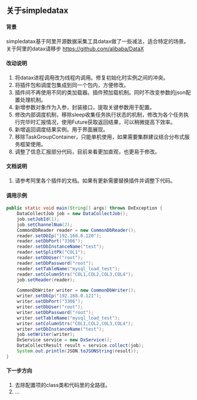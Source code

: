 ## 关于simpledatax
#### 背景
simpledatax基于阿里开源数据采集工具datax做了一些减法，适合特定的场景。关于阿里的datax请移步 https://github.com/alibaba/DataX  

#### 改动说明
1. 将datax进程调用改为线程内调用。修复初始化时实例之间的冲突。
2. 将插件包和调度包集成到同一个包内，方便修改。
3. 插件间不再使用不同的类加载器。插件预加载机制。同时不改变参数的json配置处理机制。
4. 新增参数对象作为入参，封装接口，提取关键参数用于配置。
5. 修改内部调度机制，移除sleep收集任务执行状态的机制，修改为各个任务执行完毕时汇报情况，使用Future获取返回结果，可以稍微提高下效率。
6. 新增返回调度结果实例。用于界面展现。
7. 移除TaskGroupContainer，只能单机使用，如果需要集群建议结合分布式服务框架使用。
8. 调整了信息汇报部分代码，目前来看更加直观，也更易于修改。

#### 文档说明
1. 请参考阿里各个插件的文档。如果有更新需要替换插件并调整下代码。

#### 调用示例
```java
public static void main(String[] args) throws DxException {
    DataCollectJob job = new DataCollectJob();
    job.setJobId(1);
    job.setChannelNum(2);
    CommonDbReader reader = new CommonDbReader();
    reader.setDbIp("192.168.0.120");
    reader.setDbPort("3306");
    reader.setDbInstanceName("test");
    reader.setSplitPk("COL1");
    reader.setDbUser("root");
    reader.setDbPassword("root");
    reader.setTableName("mysql_load_test");
    reader.setColumnStrs("COL1,COL2,COL3,COL4");
    job.setReader(reader);

    CommonDbWriter writer = new CommonDbWriter();
    writer.setDbIp("192.168.0.121");
    writer.setDbPort("3306");
    writer.setDbUser("root");
    writer.setDbPassword("root");
    writer.setTableName("mysql_load_test");
    writer.setColumnStrs("COL1,COL2,COL3,COL4");
    writer.setDbInstanceName("test");
    job.setWriter(writer);
    DxService service = new DxService();
    DataCollectResult result = service.collect(job);
    System.out.println(JSON.toJSONString(result));
}
```


#### 下一步方向
1. 去除配置项的class类和代码里的全路径。
2. ...



